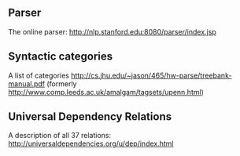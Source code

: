 ## Parser

The online parser: http://nlp.stanford.edu:8080/parser/index.jsp

## Syntactic categories

A list of categories http://cs.jhu.edu/~jason/465/hw-parse/treebank-manual.pdf (formerly http://www.comp.leeds.ac.uk/amalgam/tagsets/upenn.html)

## Universal Dependency Relations

A description of all 37 relations: http://universaldependencies.org/u/dep/index.html

